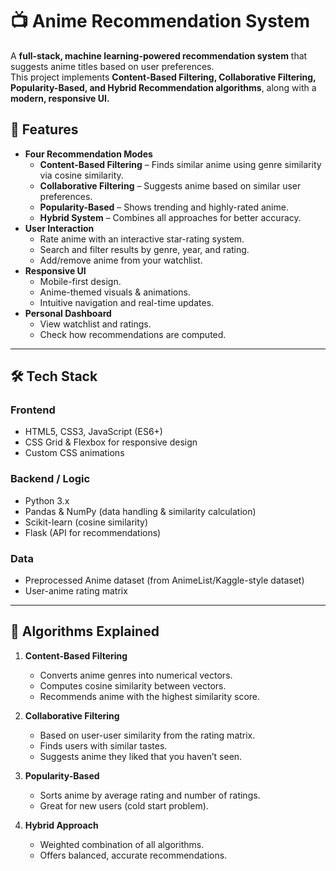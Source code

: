 # 📺 Anime Recommendation System

A **full-stack, machine learning-powered recommendation system** that suggests anime titles based on user preferences.  
This project implements **Content-Based Filtering, Collaborative Filtering, Popularity-Based, and Hybrid Recommendation algorithms**, along with a **modern, responsive UI.**

## 🚀 Features

- **Four Recommendation Modes**
  - **Content-Based Filtering** – Finds similar anime using genre similarity via cosine similarity.
  - **Collaborative Filtering** – Suggests anime based on similar user preferences.
  - **Popularity-Based** – Shows trending and highly-rated anime.
  - **Hybrid System** – Combines all approaches for better accuracy.
- **User Interaction**
  - Rate anime with an interactive star-rating system.
  - Search and filter results by genre, year, and rating.
  - Add/remove anime from your watchlist.
- **Responsive UI**
  - Mobile-first design.
  - Anime-themed visuals & animations.
  - Intuitive navigation and real-time updates.
- **Personal Dashboard**
  - View watchlist and ratings.
  - Check how recommendations are computed.

***

## 🛠️ Tech Stack

### **Frontend**
- HTML5, CSS3, JavaScript (ES6+)
- CSS Grid & Flexbox for responsive design
- Custom CSS animations

### **Backend / Logic**
- Python 3.x
- Pandas & NumPy (data handling & similarity calculation)
- Scikit-learn (cosine similarity)
- Flask (API for recommendations)

### **Data**
- Preprocessed Anime dataset (from AnimeList/Kaggle-style dataset)
- User-anime rating matrix

***
## 📖 Algorithms Explained

1. **Content-Based Filtering**  
   - Converts anime genres into numerical vectors.
   - Computes cosine similarity between vectors.
   - Recommends anime with the highest similarity score.

2. **Collaborative Filtering**  
   - Based on user-user similarity from the rating matrix.
   - Finds users with similar tastes.
   - Suggests anime they liked that you haven’t seen.

3. **Popularity-Based**  
   - Sorts anime by average rating and number of ratings.
   - Great for new users (cold start problem).

4. **Hybrid Approach**  
   - Weighted combination of all algorithms.
   - Offers balanced, accurate recommendations.





